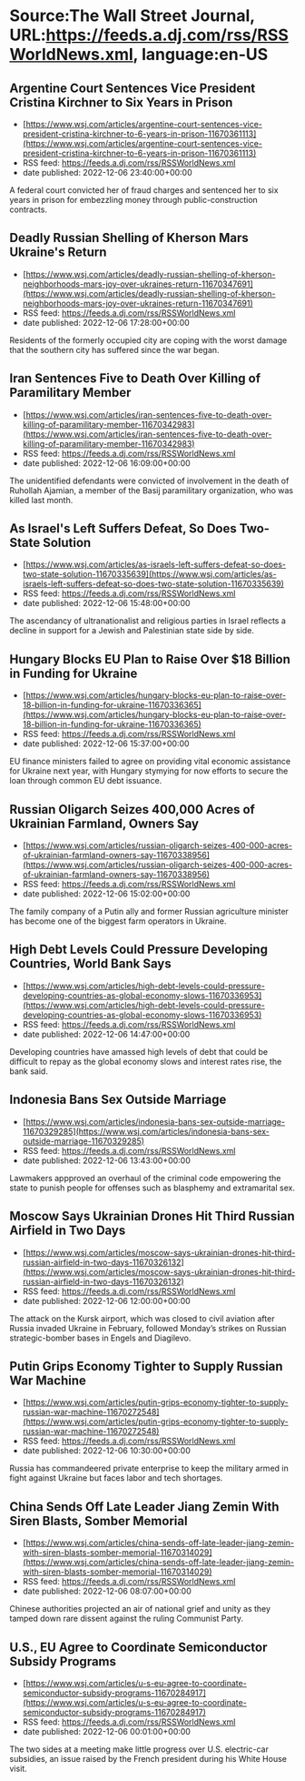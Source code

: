 # Source:The Wall Street Journal, URL:https://feeds.a.dj.com/rss/RSSWorldNews.xml, language:en-US

## Argentine Court Sentences Vice President Cristina Kirchner to Six Years in Prison
 - [https://www.wsj.com/articles/argentine-court-sentences-vice-president-cristina-kirchner-to-6-years-in-prison-11670361113](https://www.wsj.com/articles/argentine-court-sentences-vice-president-cristina-kirchner-to-6-years-in-prison-11670361113)
 - RSS feed: https://feeds.a.dj.com/rss/RSSWorldNews.xml
 - date published: 2022-12-06 23:40:00+00:00

A federal court convicted her of fraud charges and sentenced her to six years in prison for embezzling money through public-construction contracts.

## Deadly Russian Shelling of Kherson Mars Ukraine's Return
 - [https://www.wsj.com/articles/deadly-russian-shelling-of-kherson-neighborhoods-mars-joy-over-ukraines-return-11670347691](https://www.wsj.com/articles/deadly-russian-shelling-of-kherson-neighborhoods-mars-joy-over-ukraines-return-11670347691)
 - RSS feed: https://feeds.a.dj.com/rss/RSSWorldNews.xml
 - date published: 2022-12-06 17:28:00+00:00

Residents of the formerly occupied city are coping with the worst damage that the southern city has suffered since the war began.

## Iran Sentences Five to Death Over Killing of Paramilitary Member
 - [https://www.wsj.com/articles/iran-sentences-five-to-death-over-killing-of-paramilitary-member-11670342983](https://www.wsj.com/articles/iran-sentences-five-to-death-over-killing-of-paramilitary-member-11670342983)
 - RSS feed: https://feeds.a.dj.com/rss/RSSWorldNews.xml
 - date published: 2022-12-06 16:09:00+00:00

The unidentified defendants were convicted of involvement in the death of Ruhollah Ajamian, a member of the Basij paramilitary organization, who was killed last month.

## As Israel's Left Suffers Defeat, So Does Two-State Solution
 - [https://www.wsj.com/articles/as-israels-left-suffers-defeat-so-does-two-state-solution-11670335639](https://www.wsj.com/articles/as-israels-left-suffers-defeat-so-does-two-state-solution-11670335639)
 - RSS feed: https://feeds.a.dj.com/rss/RSSWorldNews.xml
 - date published: 2022-12-06 15:48:00+00:00

The ascendancy of ultranationalist and religious parties in Israel reflects a decline in support for a Jewish and Palestinian state side by side.

## Hungary Blocks EU Plan to Raise Over $18 Billion in Funding for Ukraine
 - [https://www.wsj.com/articles/hungary-blocks-eu-plan-to-raise-over-18-billion-in-funding-for-ukraine-11670336365](https://www.wsj.com/articles/hungary-blocks-eu-plan-to-raise-over-18-billion-in-funding-for-ukraine-11670336365)
 - RSS feed: https://feeds.a.dj.com/rss/RSSWorldNews.xml
 - date published: 2022-12-06 15:37:00+00:00

EU finance ministers failed to agree on providing vital economic assistance for Ukraine next year, with Hungary stymying for now efforts to secure the loan through common EU debt issuance.

## Russian Oligarch Seizes 400,000 Acres of Ukrainian Farmland, Owners Say
 - [https://www.wsj.com/articles/russian-oligarch-seizes-400-000-acres-of-ukrainian-farmland-owners-say-11670338956](https://www.wsj.com/articles/russian-oligarch-seizes-400-000-acres-of-ukrainian-farmland-owners-say-11670338956)
 - RSS feed: https://feeds.a.dj.com/rss/RSSWorldNews.xml
 - date published: 2022-12-06 15:02:00+00:00

The family company of a Putin ally and former Russian agriculture minister has become one of the biggest farm operators in Ukraine.

## High Debt Levels Could Pressure Developing Countries, World Bank Says
 - [https://www.wsj.com/articles/high-debt-levels-could-pressure-developing-countries-as-global-economy-slows-11670336953](https://www.wsj.com/articles/high-debt-levels-could-pressure-developing-countries-as-global-economy-slows-11670336953)
 - RSS feed: https://feeds.a.dj.com/rss/RSSWorldNews.xml
 - date published: 2022-12-06 14:47:00+00:00

Developing countries have amassed high levels of debt that could be difficult to repay as the global economy slows and interest rates rise, the bank said.

## Indonesia Bans Sex Outside Marriage
 - [https://www.wsj.com/articles/indonesia-bans-sex-outside-marriage-11670329285](https://www.wsj.com/articles/indonesia-bans-sex-outside-marriage-11670329285)
 - RSS feed: https://feeds.a.dj.com/rss/RSSWorldNews.xml
 - date published: 2022-12-06 13:43:00+00:00

Lawmakers appproved an overhaul of the criminal code empowering the state to punish people for offenses such as blasphemy and extramarital sex.

## Moscow Says Ukrainian Drones Hit Third Russian Airfield in Two Days
 - [https://www.wsj.com/articles/moscow-says-ukrainian-drones-hit-third-russian-airfield-in-two-days-11670326132](https://www.wsj.com/articles/moscow-says-ukrainian-drones-hit-third-russian-airfield-in-two-days-11670326132)
 - RSS feed: https://feeds.a.dj.com/rss/RSSWorldNews.xml
 - date published: 2022-12-06 12:00:00+00:00

The attack on the Kursk airport, which was closed to civil aviation after Russia invaded Ukraine in February, followed Monday’s strikes on Russian strategic-bomber bases in Engels and Diagilevo.

## Putin Grips Economy Tighter to Supply Russian War Machine
 - [https://www.wsj.com/articles/putin-grips-economy-tighter-to-supply-russian-war-machine-11670272548](https://www.wsj.com/articles/putin-grips-economy-tighter-to-supply-russian-war-machine-11670272548)
 - RSS feed: https://feeds.a.dj.com/rss/RSSWorldNews.xml
 - date published: 2022-12-06 10:30:00+00:00

Russia has commandeered private enterprise to keep the military armed in fight against Ukraine but faces labor and tech shortages.

## China Sends Off Late Leader Jiang Zemin With Siren Blasts, Somber Memorial
 - [https://www.wsj.com/articles/china-sends-off-late-leader-jiang-zemin-with-siren-blasts-somber-memorial-11670314029](https://www.wsj.com/articles/china-sends-off-late-leader-jiang-zemin-with-siren-blasts-somber-memorial-11670314029)
 - RSS feed: https://feeds.a.dj.com/rss/RSSWorldNews.xml
 - date published: 2022-12-06 08:07:00+00:00

Chinese authorities projected an air of national grief and unity as they tamped down rare dissent against the ruling Communist Party.

## U.S., EU Agree to Coordinate Semiconductor Subsidy Programs
 - [https://www.wsj.com/articles/u-s-eu-agree-to-coordinate-semiconductor-subsidy-programs-11670284917](https://www.wsj.com/articles/u-s-eu-agree-to-coordinate-semiconductor-subsidy-programs-11670284917)
 - RSS feed: https://feeds.a.dj.com/rss/RSSWorldNews.xml
 - date published: 2022-12-06 00:01:00+00:00

The two sides at a meeting make little progress over U.S. electric-car subsidies, an issue raised by the French president during his White House visit.

